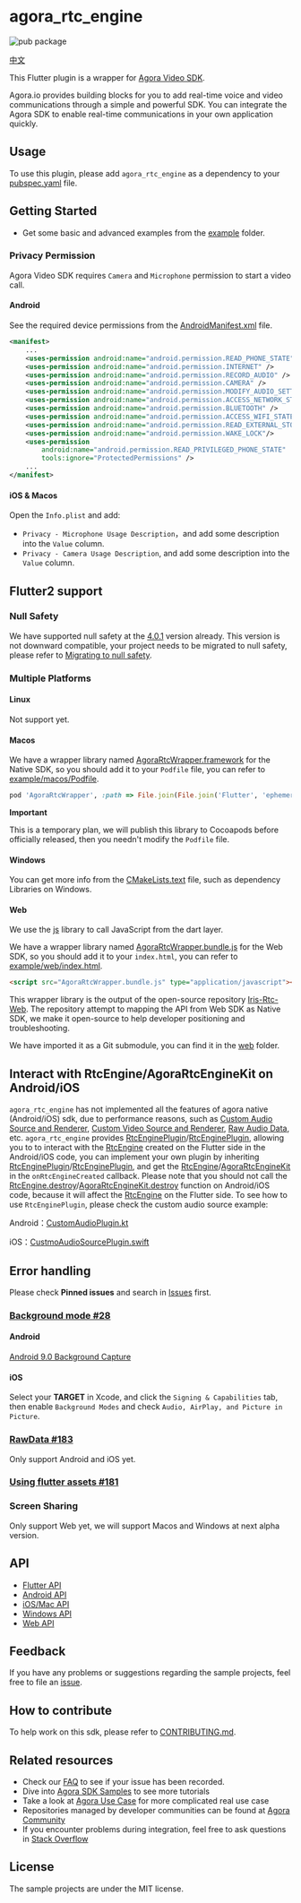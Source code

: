# agora_rtc_engine

![pub package](https://img.shields.io/pub/v/agora_rtc_engine.svg?include_prereleases)

[中文](README.zh.md)

This Flutter plugin is a wrapper for [Agora Video SDK](https://docs.agora.io/en/Interactive%20Broadcast/product_live?platform=All%20Platforms).

Agora.io provides building blocks for you to add real-time voice and video communications through a simple and powerful SDK.
You can integrate the Agora SDK to enable real-time communications in your own application quickly.

## Usage

To use this plugin, please add `agora_rtc_engine` as a dependency to your [pubspec.yaml](https://flutter.dev/docs/development/packages-and-plugins/using-packages) file.

## Getting Started

* Get some basic and advanced examples from the [example](example/lib/examples) folder.

### Privacy Permission

Agora Video SDK requires `Camera` and `Microphone` permission to start a video call.

#### Android

See the required device permissions from the [AndroidManifest.xml](android/src/main/AndroidManifest.xml) file.

```xml
<manifest>
    ...
    <uses-permission android:name="android.permission.READ_PHONE_STATE" />
    <uses-permission android:name="android.permission.INTERNET" />
    <uses-permission android:name="android.permission.RECORD_AUDIO" />
    <uses-permission android:name="android.permission.CAMERA" />
    <uses-permission android:name="android.permission.MODIFY_AUDIO_SETTINGS" />
    <uses-permission android:name="android.permission.ACCESS_NETWORK_STATE" />
    <uses-permission android:name="android.permission.BLUETOOTH" />
    <uses-permission android:name="android.permission.ACCESS_WIFI_STATE" />
    <uses-permission android:name="android.permission.READ_EXTERNAL_STORAGE" />
    <uses-permission android:name="android.permission.WAKE_LOCK"/>
    <uses-permission
        android:name="android.permission.READ_PRIVILEGED_PHONE_STATE"
        tools:ignore="ProtectedPermissions" />
    ...
</manifest>
```

#### iOS & Macos

Open the `Info.plist` and add:

- `Privacy - Microphone Usage Description`，and add some description into the `Value` column.
- `Privacy - Camera Usage Description`, and add some description into the `Value` column.

## Flutter2 support

### Null Safety

We have supported null safety at the [4.0.1](https://pub.dev/packages/agora_rtc_engine/versions/4.0.1) version already.
This version is not downward compatible, your project needs to be migrated to null safety, please refer to [Migrating to null safety](https://dart.dev/null-safety/migration-guide).

### Multiple Platforms

#### Linux

Not support yet.

#### Macos

We have a wrapper library named [AgoraRtcWrapper.framework](macos/AgoraRtcWrapper.framework) for the Native SDK, so you should add it to your `Podfile` file, you can refer to [example/macos/Podfile](example/macos/Podfile).

```ruby
pod 'AgoraRtcWrapper', :path => File.join(File.join('Flutter', 'ephemeral', '.symlinks'), 'plugins', 'agora_rtc_engine', 'macos')
```

**Important**

This is a temporary plan, we will publish this library to Cocoapods before officially released, then you needn't modify the `Podfile` file.

#### Windows

You can get more info from the [CMakeLists.text](windows/CMakeLists.txt) file, such as dependency Libraries on Windows.

#### Web

We use the [js](https://pub.dev/packages/js) library to call JavaScript from the dart layer.

We have a wrapper library named [AgoraRtcWrapper.bundle.js](example/web/AgoraRtcWrapper.bundle.js) for the Web SDK, so you should add it to your `index.html`, you can refer to [example/web/index.html](example/web/index.html).

```html
<script src="AgoraRtcWrapper.bundle.js" type="application/javascript"></script>
```

This wrapper library is the output of the open-source repository [Iris-Rtc-Web](https://github.com/AgoraIO-Community/Iris-Rtc-Web).
The repository attempt to mapping the API from Web SDK as Native SDK, we make it open-source to help developer positioning and troubleshooting.

We have imported it as a Git submodule, you can find it in the [web](web) folder.

## Interact with RtcEngine/AgoraRtcEngineKit on Android/iOS

`agora_rtc_engine` has not implemented all the features of agora native (Android/iOS) sdk, due to performance reasons, such as [Custom Audio Source and Renderer](https://docs.agora.io/en/Video/custom_audio_android?platform=Android), [Custom Video Source and Renderer](https://docs.agora.io/en/Video/custom_video_android?platform=Android), [Raw Audio Data](https://docs.agora.io/en/Video/raw_data_audio_android?platform=Android), etc. `agora_rtc_engine` provides [RtcEnginePlugin](https://github.com/AgoraIO/Agora-Flutter-SDK/blob/master/android/src/main/java/io/agora/rtc/base/RtcEnginePlugin.kt)/[RtcEnginePlugin](https://github.com/AgoraIO/Agora-Flutter-SDK/blob/master/ios/Classes/Base/RtcEnginePlugin.h), allowing you to to interact with the [RtcEngine](https://github.com/AgoraIO/Agora-Flutter-SDK/blob/master/lib/src/rtc_engine.dart) created on the Flutter side in the Android/iOS code, you can implement your own plugin by inheriting [RtcEnginePlugin](https://github.com/AgoraIO/Agora-Flutter-SDK/blob/master/android/src/main/java/io/agora/rtc/base/RtcEnginePlugin.kt)/[RtcEnginePlugin](https://github.com/AgoraIO/Agora-Flutter-SDK/blob/master/ios/Classes/Base/RtcEnginePlugin.h), and get the [RtcEngine](https://docs.agora.io/en/Video/API%20Reference/java/classio_1_1agora_1_1rtc_1_1_rtc_engine.html)/[AgoraRtcEngineKit](https://docs.agora.io/en/Video/API%20Reference/oc/Classes/AgoraRtcEngineKit.html) in the `onRtcEngineCreated` callback. Please note that you should not call the [RtcEngine.destroy](https://docs.agora.io/en/Video/API%20Reference/java/classio_1_1agora_1_1rtc_1_1_rtc_engine.html#afb808cdc9025a77af7dd2bce98311bfe)/[AgoraRtcEngineKit.destroy](https://docs.agora.io/en/Video/API%20Reference/oc/Classes/AgoraRtcEngineKit.html#//api/name/destroy) function on Android/iOS code, because it will affect the [RtcEngine](https://github.com/AgoraIO/Agora-Flutter-SDK/blob/master/lib/src/rtc_engine.dart) on the Flutter side. To see how to use `RtcEnginePlugin`, please check the custom audio source example:

Android：[CustomAudioPlugin.kt](https://github.com/AgoraIO/Agora-Flutter-SDK/blob/master/example/android/app/src/main/kotlin/io/agora/agora_rtc_engine_example/custom_audio_source/CustomAudioPlugin.kt)

iOS：[CustmoAudioSourcePlugin.swift](https://github.com/AgoraIO/Agora-Flutter-SDK/blob/master/example/ios/Runner/CustomAudioSource/CustmoAudioSourcePlugin.swift)

## Error handling

Please check **Pinned issues** and search in [Issues](https://github.com/AgoraIO/Agora-Flutter-SDK/issues) first.

### [Background mode #28](https://github.com/AgoraIO/Agora-Flutter-SDK/issues/28)

#### Android

[Android 9.0 Background Capture](https://docs.agora.io/en/Interactive%20Broadcast/faq/android_background?platform=Android)

#### iOS

Select your **TARGET** in Xcode, and click the `Signing & Capabilities` tab, then enable `Background Modes` and check `Audio, AirPlay, and Picture in Picture`.

### [RawData #183](https://github.com/AgoraIO/Agora-Flutter-SDK/issues/183)

Only support Android and iOS yet.

### [Using flutter assets #181](https://github.com/AgoraIO/Agora-Flutter-SDK/issues/181)

### Screen Sharing

Only support Web yet, we will support Macos and Windows at next alpha version.

## API

* [Flutter API](https://docs.agora.io/en/Video/API%20Reference/flutter/index.html)
* [Android API](https://docs.agora.io/en/Video/API%20Reference/java/index.html)
* [iOS/Mac API](https://docs.agora.io/en/Video/API%20Reference/oc/docs/headers/Agora-Objective-C-API-Overview.html)
* [Windows API](https://docs.agora.io/en/Video/API%20Reference/cpp/index.html)
* [Web API](https://docs.agora.io/en/Video/API%20Reference/web_ng/index.html)

## Feedback

If you have any problems or suggestions regarding the sample projects, feel free to file an [issue](https://github.com/AgoraIO/Agora-Flutter-SDK/issues).

## How to contribute

To help work on this sdk, please refer to [CONTRIBUTING.md](https://github.com/AgoraIO/Flutter-SDK/blob/master/CONTRIBUTING.md).

## Related resources

- Check our [FAQ](https://docs.agora.io/en/faq) to see if your issue has been recorded.
- Dive into [Agora SDK Samples](https://github.com/AgoraIO) to see more tutorials
- Take a look at [Agora Use Case](https://github.com/AgoraIO-usecase) for more complicated real use case
- Repositories managed by developer communities can be found at [Agora Community](https://github.com/AgoraIO-Community)
- If you encounter problems during integration, feel free to ask questions in [Stack Overflow](https://stackoverflow.com/questions/tagged/agora.io)

## License

The sample projects are under the MIT license.
